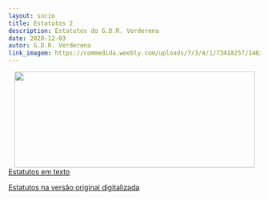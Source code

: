 ```yaml
---
layout: socio
title: Estatutos 2
description: Estatutos do G.D.R. Verderena
date: 2020-12-03
autor: G.D.R. Verderena
link_imagem: https://commedida.weebly.com/uploads/7/3/4/1/73418257/1463488861.png
---
```

<!--
<div class=WordSection1><p class=MsoNormal>
-->
<img width=480 height=191
src="https://commedida.weebly.com/uploads/7/3/4/1/73418257/1463488861.png" align=left hspace=12 ></p>
<!--
<p class=MsoNormal><o:p>&nbsp;</o:p></p>
-->
<p class=MsoNormal><a
href="https://drive.google.com/file/d/1Vo-2IWjxUy8lYmOCV-BAXUqMgwb1uhYx/view?usp=sharing">Estatutos
em texto</a></p>
<!--
<p class=MsoNormal><o:p>&nbsp;</o:p></p>
-->
<p class=MsoNormal><a
href="https://drive.google.com/file/d/10EhEG_vLzlM_gCFJCFy0Q2tQAJttQZMw/view?usp=sharing">Estatutos
na versão original digitalizada</a></p>
<!--
<p class=MsoNormal><o:p>&nbsp;</o:p></p>
-->
</div>
